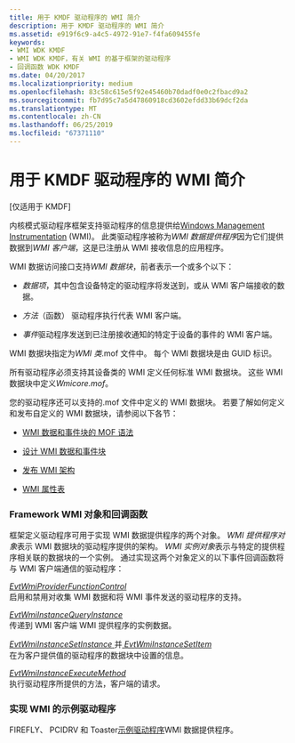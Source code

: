```yaml
---
title: 用于 KMDF 驱动程序的 WMI 简介
description: 用于 KMDF 驱动程序的 WMI 简介
ms.assetid: e919f6c9-a4c5-4972-91e7-f4fa609455fe
keywords:
- WMI WDK KMDF
- WMI WDK KMDF，有关 WMI 的基于框架的驱动程序
- 回调函数 WDK KMDF
ms.date: 04/20/2017
ms.localizationpriority: medium
ms.openlocfilehash: 83c58c615e5f92e45460b70dadf0e0c2fbacd9a2
ms.sourcegitcommit: fb7d95c7a5d47860918cd3602efdd33b69dcf2da
ms.translationtype: MT
ms.contentlocale: zh-CN
ms.lasthandoff: 06/25/2019
ms.locfileid: "67371110"
---
```

# <a name="introduction-to-wmi-for-kmdf-drivers"></a>用于 KMDF 驱动程序的 WMI 简介


\[仅适用于 KMDF\]

内核模式驱动程序框架支持驱动程序的信息提供给[Windows Management Instrumentation](https://docs.microsoft.com/windows-hardware/drivers/kernel/introduction-to-wmi) (WMI)。 此类驱动程序被称为*WMI 数据提供程序*因为它们提供数据到*WMI 客户端*，这是已注册从 WMI 接收信息的应用程序。

WMI 数据访问接口支持*WMI 数据块*，前者表示一个或多个以下：

-   *数据项*，其中包含设备特定的驱动程序将发送到，或从 WMI 客户端接收的数据。

-   *方法*（函数） 驱动程序执行代表 WMI 客户端。

-   *事件*驱动程序发送到已注册接收通知的特定于设备的事件的 WMI 客户端。

WMI 数据块指定为*WMI 类*.mof 文件中。 每个 WMI 数据块是由 GUID 标识。

所有驱动程序必须支持其设备类的 WMI 定义任何标准 WMI 数据块。 这些 WMI 数据块中定义*Wmicore.mof*。

您的驱动程序还可以支持的.mof 文件中定义的 WMI 数据块。 若要了解如何定义和发布自定义的 WMI 数据块，请参阅以下各节：

-   [WMI 数据和事件块的 MOF 语法](https://docs.microsoft.com/windows-hardware/drivers/kernel/mof-syntax-for-wmi-data-and-event-blocks)

-   [设计 WMI 数据和事件块](https://docs.microsoft.com/windows-hardware/drivers/kernel/designing-wmi-data-and-event-blocks)

-   [发布 WMI 架构](https://docs.microsoft.com/windows-hardware/drivers/kernel/publishing-a-wmi-schema)

-   [WMI 属性表](https://docs.microsoft.com/windows-hardware/drivers/kernel/wmi-property-sheets)

### <a name="framework-wmi-objects-and-callback-functions"></a>Framework WMI 对象和回调函数

框架定义驱动程序可用于实现 WMI 数据提供程序的两个对象。 *WMI 提供程序对象*表示 WMI 数据块的驱动程序提供的架构。 *WMI 实例对象*表示与特定的提供程序相关联的数据块的一个实例。 通过实现这两个对象定义的以下事件回调函数将与 WMI 客户端通信的驱动程序：

<a href="" id="evtwmiproviderfunctioncontrol"></a>[*EvtWmiProviderFunctionControl*](https://docs.microsoft.com/windows-hardware/drivers/ddi/content/wdfwmi/nc-wdfwmi-evt_wdf_wmi_provider_function_control)  
启用和禁用对收集 WMI 数据和将 WMI 事件发送的驱动程序的支持。

<a href="" id="evtwmiinstancequeryinstance"></a>[*EvtWmiInstanceQueryInstance*](https://docs.microsoft.com/windows-hardware/drivers/ddi/content/wdfwmi/nc-wdfwmi-evt_wdf_wmi_instance_query_instance)  
传递到 WMI 客户端 WMI 提供程序的实例数据。

<a href="" id="evtwmiinstancesetinstance-and-evtwmiinstancesetitem"></a>[*EvtWmiInstanceSetInstance* ](https://docs.microsoft.com/windows-hardware/drivers/ddi/content/wdfwmi/nc-wdfwmi-evt_wdf_wmi_instance_set_instance)并[ *EvtWmiInstanceSetItem*](https://docs.microsoft.com/windows-hardware/drivers/ddi/content/wdfwmi/nc-wdfwmi-evt_wdf_wmi_instance_set_item)  
在为客户提供值的驱动程序的数据块中设置的信息。

<a href="" id="evtwmiinstanceexecutemethod"></a>[*EvtWmiInstanceExecuteMethod*](https://docs.microsoft.com/windows-hardware/drivers/ddi/content/wdfwmi/nc-wdfwmi-evt_wdf_wmi_instance_execute_method)  
执行驱动程序所提供的方法，客户端的请求。

### <a name="sample-drivers-that-implement-wmi"></a>实现 WMI 的示例驱动程序

FIREFLY、 PCIDRV 和 Toaster[示例驱动程序](sample-kmdf-drivers.md)WMI 数据提供程序。

 

 





